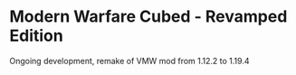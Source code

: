 # Modern Warfare Cubed - Revamped Edition
Ongoing development, remake of VMW mod from 1.12.2 to 1.19.4